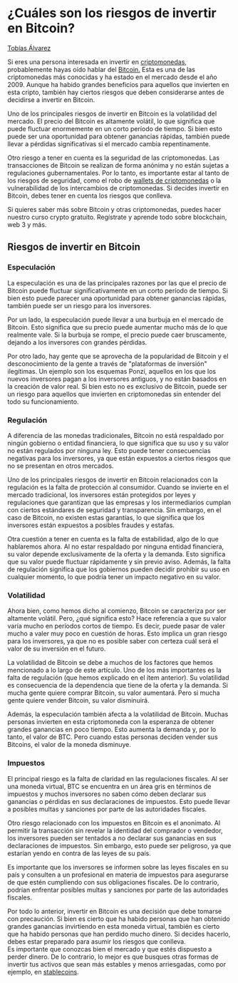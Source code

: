 # **¿Cuáles son los riesgos de invertir en Bitcoin?**

[Tobías Álvarez](https://wiki.lemon.me/autor/tobialvarez/)

Si eres una persona interesada en invertir en
[criptomonedas](https://wiki.lemon.me/crypto-for-beginners/que-son-las-criptomonedas-y-como-funcionan/),
probablemente hayas oído hablar del
[Bitcoin.](https://wiki.lemon.me/bitcoin/que-es-bitcoin-btc/) Esta es
una de las criptomonedas más conocidas y ha estado en el mercado desde
el año 2009. Aunque ha habido grandes beneficios para aquellos que
invierten en esta cripto, también hay ciertos riesgos que deben
considerarse antes de decidirse a invertir en Bitcoin.

Uno de los principales riesgos de invertir en Bitcoin es la volatilidad
del mercado. El precio del Bitcoin es altamente volátil, lo que
significa que puede fluctuar enormemente en un corto período de tiempo.
Si bien esto puede ser una oportunidad para obtener ganancias rápidas,
también puede llevar a pérdidas significativas si el mercado cambia
repentinamente.

Otro riesgo a tener en cuenta es la seguridad de las criptomonedas. Las
transacciones de Bitcoin se realizan de forma anónima y no están sujetas
a regulaciones gubernamentales. Por lo tanto, es importante estar al
tanto de los riesgos de seguridad, como el robo de [wallets de
criptomonedas](https://wiki.lemon.me/crypto-for-beginners/crypto-wallets-que-son-cual-elegir-y-como-asegurarte-su-seguridad/)
o la vulnerabilidad de los intercambios de criptomonedas. Si decides
invertir en Bitcoin, debes tener en cuenta los riesgos que conlleva.

Si quieres saber más sobre Bitcoin y otras criptomonedas, puedes hacer
nuestro curso crypto gratuito. Regístrate y aprende todo sobre
blockchain, web 3 y más.

## Riesgos de invertir en Bitcoin

### Especulación

La especulación es una de las principales razones por las que el precio
de Bitcoin puede fluctuar significativamente en un corto período de
tiempo. Si bien esto puede parecer una oportunidad para obtener
ganancias rápidas, también puede ser un riesgo para los inversores.

Por un lado, la especulación puede llevar a una burbuja en el mercado de
Bitcoin. Esto significa que su precio puede aumentar mucho más de lo que
realmente vale. Si la burbuja se rompe, el precio puede caer
bruscamente, dejando a los inversores con grandes pérdidas.

Por otro lado, hay gente que se aprovecha de la popularidad de Bitcoin y
el desconocimiento de la gente a través de "plataformas de inversión"
ilegítimas. Un ejemplo son los esquemas Ponzi, aquellos en los que los
nuevos inversores pagan a los inversores antiguos, y no están basados en
la creación de valor real. Si bien esto no es exclusivo de Bitcoin,
puede ser un riesgo para aquellos que invierten en criptomonedas sin
entender del todo su funcionamiento.

### Regulación

A diferencia de las monedas tradicionales, Bitcoin no está respaldado
por ningún gobierno o entidad financiera, lo que significa que su uso y
su valor no están regulados por ninguna ley. Esto puede tener
consecuencias negativas para los inversores, ya que están expuestos a
ciertos riesgos que no se presentan en otros mercados.

Uno de los principales riesgos de invertir en Bitcoin relacionados con
la regulación es la falta de protección al consumidor. Cuando se
invierte en el mercado tradicional, los inversores están protegidos por
leyes y regulaciones que garantizan que las empresas y los
intermediarios cumplan con ciertos estándares de seguridad y
transparencia. Sin embargo, en el caso de Bitcoin, no existen estas
garantías, lo que significa que los inversores están expuestos a
posibles fraudes y estafas.

Otra cuestión a tener en cuenta es la falta de estabilidad, algo de lo
que hablaremos ahora. Al no estar respaldado por ninguna entidad
financiera, su valor depende exclusivamente de la oferta y la demanda.
Esto significa que su valor puede fluctuar rápidamente y sin previo
aviso. Además, la falta de regulación significa que los gobiernos pueden
decidir prohibir su uso en cualquier momento, lo que podría tener un
impacto negativo en su valor.

### Volatilidad

Ahora bien, como hemos dicho al comienzo, Bitcoin se caracteriza por ser
altamente volátil. Pero, ¿qué significa esto? Hace referencia a que su
valor varía mucho en períodos cortos de tiempo. Es decir, puede pasar de
valer mucho a valer muy poco en cuestión de horas. Esto implica un gran
riesgo para los inversores, ya que no es posible saber con certeza cuál
será el valor de su inversión en el futuro.

La volatilidad de Bitcoin se debe a muchos de los factores que hemos
mencionado a lo largo de este artículo. Uno de los más importantes es la
falta de regulación (que hemos explicado en el ítem anterior). Su
volatilidad es consecuencia de la dependencia que tiene de la oferta y
la demanda. Si mucha gente quiere comprar Bitcoin, su valor aumentará.
Pero si mucha gente quiere vender Bitcoin, su valor disminuirá.

Además, la especulación también afecta a la volatilidad de Bitcoin.
Muchas personas invierten en esta criptomoneda con la esperanza de
obtener grandes ganancias en poco tiempo. Esto aumenta la demanda y, por
lo tanto, el valor de BTC. Pero cuando estas personas deciden vender sus
Bitcoins, el valor de la moneda disminuye.

### Impuestos

El principal riesgo es la falta de claridad en las regulaciones
fiscales. Al ser una moneda virtual, BTC se encuentra en un área gris en
términos de impuestos y muchos inversores no saben cómo deben declarar
sus ganancias o pérdidas en sus declaraciones de impuestos. Esto puede
llevar a posibles multas y sanciones por parte de las autoridades
fiscales.

Otro riesgo relacionado con los impuestos en Bitcoin es el anonimato. Al
permitir la transacción sin revelar la identidad del comprador o
vendedor, los inversores pueden ser tentados a no declarar sus ganancias
en sus declaraciones de impuestos. Sin embargo, esto puede ser
peligroso, ya que estarían yendo en contra de las leyes de su país.

Es importante que los inversores se informen sobre las leyes fiscales en
su país y consulten a un profesional en materia de impuestos para
asegurarse de que estén cumpliendo con sus obligaciones fiscales. De lo
contrario, podrían enfrentar posibles multas y sanciones por parte de
las autoridades fiscales.

Por todo lo anterior, invertir en Bitcoin es una decisión que debe
tomarse con precaución. Si bien es cierto que ha habido personas que han
obtenido grandes ganancias invirtiendo en esta moneda virtual, también
es cierto que ha habido personas que han perdido mucho dinero. Si
decides hacerlo, debes estar preparado para asumir los riesgos que
conlleva.\
Es importante que conozcas bien el mercado y que estés dispuesto a
perder dinero. De lo contrario, lo mejor es que busques otras formas de
invertir tus activos que sean más estables y menos arriesgadas, como por
ejemplo, en
[stablecoins](https://wiki.lemon.me/strablecoins/cuales-son-los-distintos-tipos-de-stablecoins/).
